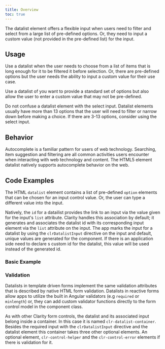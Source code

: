 ```yaml
---
title: Overview
toc: true
---
```


The datalist element offers a flexible input when users need to filter and select from a large list of pre-defined options. Or, they need to input a custom value (not provided in the pre-defined list) for the input.

## Usage

Use a datalist when the user needs to choose from a list of items that is long enough for it to be filtered it before selection. Or, there are pre-defined options but the user needs the ability to input a custom value for their use case.

Use a datalist of you want to provide a standard set of options but also allow the user to enter a custom value that may not be pre-defined.

Do not confuse a datalist element with the select input. Datalist elements usually have more than 13 options that the user will need to filter or narrow down before making a choice. If there are 3-13 options, consider using the select input.

<!-- [//]: # Types -->

<!-- [//]: # Anatomy -->

## Behavior

Autocomplete is a familiar pattern for users of web technology. Searching, item suggestion and filtering are all common activities users encounter when interacting with web technology and content. The HTML5 element datalist natively supports autocomplete behavior on the web.

<!-- [//]: # Placement -->

<!-- [//]: # Content -->

## Code Examples

The HTML `datalist` element contains a list of pre-defined `option` elements that can be chosen for an input control value. Or, the user can type a different value into the input.

Natively, the `id` for a datailist provides the link to an input via the value given for the input's `list` attribute. Clarity handles this association by default; it generates and associates the datalist id with its corresponding input element via the `list` attribute on the input. The app marks the input for a datalist by using the `clrDatalistInput` directive on the input and default, unique values are generated for the component. If there is an application side need to declare s custom id for the datalist, this value will be used instead of the generated id.

### Basic Example

<doc-demo src="/demos/datalist/basic-ng.html" demo="/demos/datalist/basic-css.html" />

### Validation

Datalists in template driven forms implement the same validation attributes that is described by native HTML form validation. Datalists in reactive forms allow apps to utilize the built in Angular validators (e.g `required` or `minlength`) or, they can add custom validator functions directly to the form control model in the component class.

As with other Clarity form controls, the datalist and its associated input belong inside a container. In this case it is named `clr-datalist-container`. Besides the required input with the `clrDatalistInput` directive and the datalist element this container takes three other optional elements. An optional element, `clr-control-helper` and the `clr-control-error` elements if there is validation for it.

<doc-demo src="/demos/datalist/validation-ng.html" demo="/demos/datalist/validation-css.html" />
